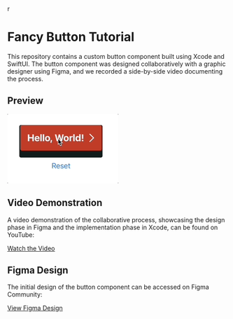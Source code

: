 r
# Fancy Button Tutorial

This repository contains a custom button component built using Xcode and SwiftUI. The button component was designed collaboratively with a graphic designer using Figma, and we recorded a side-by-side video documenting the process.

## Preview

![Fancy Button Preview](./May-24-2023%2009-33-38.gif)

## Video Demonstration

A video demonstration of the collaborative process, showcasing the design phase in Figma and the implementation phase in Xcode, can be found on YouTube:

[Watch the Video](https://youtu.be/ilLVNET5pWI)

## Figma Design

The initial design of the button component can be accessed on Figma Community:

[View Figma Design](https://www.figma.com/community/file/1243303352923605698)

